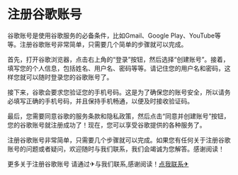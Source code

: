 # 注册谷歌账号

谷歌账号是使用谷歌服务的必备条件，比如Gmail、Google Play、YouTube等等。注册谷歌账号非常简单，只需要几个简单的步骤就可以完成。

首先，打开谷歌浏览器，点击右上角的“登录”按钮，然后选择“创建账号”。接着，填写您的个人信息，包括姓名、用户名、密码等等。请记住您的用户名和密码，这样您就可以随时登录您的谷歌账号了。

接下来，谷歌会要求您验证您的手机号码。这是为了确保您的账号安全，所以请务必填写正确的手机号码，并且保持手机畅通，以便及时接收验证码。

最后，您需要同意谷歌的服务条款和隐私政策，然后点击“同意并创建账号”按钮，您的谷歌账号就注册成功了！现在，您可以享受谷歌提供的各种服务了。

注册谷歌账号非常简单，只需要几个步骤就可以完成。如果您有任何关于注册谷歌账号的问题或者疑问，欢迎随时与我们联系，我们会竭诚为您解答。感谢阅读！

更多关于注册谷歌账号 请通过✈与我们联系,感谢阅读！[点我联系✈](https://bbs.k02.cc)